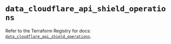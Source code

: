 # `data_cloudflare_api_shield_operations`

Refer to the Terraform Registry for docs: [`data_cloudflare_api_shield_operations`](https://registry.terraform.io/providers/cloudflare/cloudflare/5.9.0/docs/data-sources/api_shield_operations).
